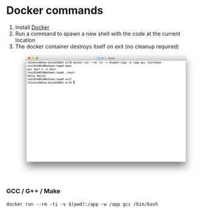 # Docker commands

1. Install [Docker](https://www.docker.com/)
2. Run a command to spawn a new shell with the code at the current location
3. The docker container destroys itself on exit (no cleanup required)
![Sample Terminal](img/terminal.png)

### GCC / G++ / Make
```
docker run --rm -ti -v $(pwd):/app -w /app gcc /bin/bash
```
